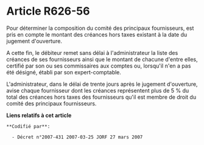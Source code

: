 # Article R626-56

Pour déterminer la composition du comité des principaux fournisseurs, est pris en compte le montant des créances hors taxes
existant à la date du jugement d'ouverture.

A cette fin, le débiteur remet sans délai à l'administrateur la liste des créances de ses fournisseurs ainsi que le montant
de chacune d'entre elles, certifié par son ou ses commissaires aux comptes ou, lorsqu'il n'en a pas été désigné, établi par
son expert-comptable.

L'administrateur, dans le délai de trente jours après le jugement d'ouverture, avise chaque fournisseur dont les créances
représentent plus de 5 % du total des créances hors taxes des fournisseurs qu'il est membre de droit du comité des principaux
fournisseurs.

**Liens relatifs à cet article**

	**Codifié par**:

	  - Décret n°2007-431 2007-03-25 JORF 27 mars 2007
